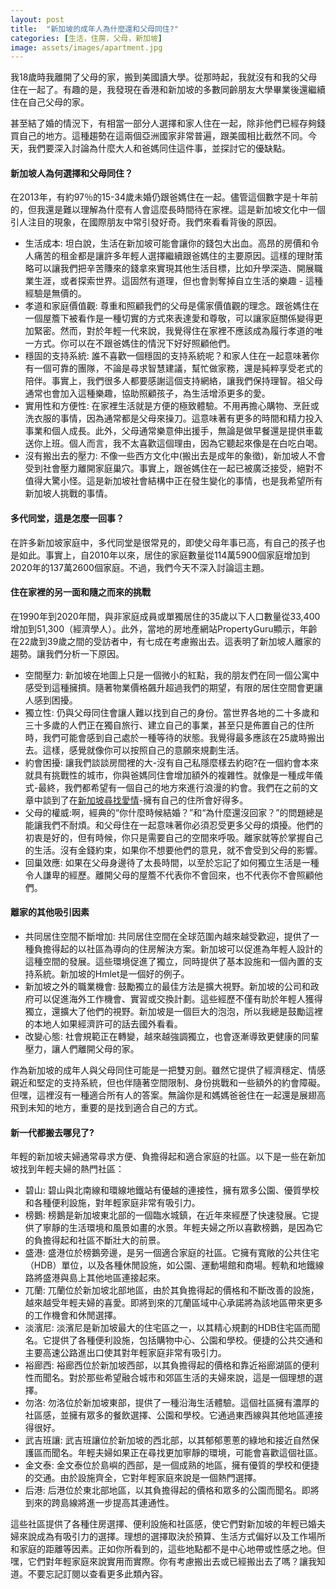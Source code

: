 ```yaml
---
layout: post
title:  "新加坡的成年人為什麼還和父母同住?"
categories: [生活，住房，父母，新加坡]
image: assets/images/apartment.jpg
---
```

我18歲時我離開了父母的家，搬到美國讀大學。從那時起，我就沒有和我的父母住在一起了。有趣的是，我發現在香港和新加坡的多數同齡朋友大學畢業後還繼續住在自己父母的家。

甚至結了婚的情況下，有相當一部分人選擇和家人住在一起，除非他們已經存夠錢買自己的地方。這種趨勢在這兩個亞洲國家非常普遍，跟美國相比截然不同。今天，我們要深入討論為什麼大人和爸媽同住這件事，並探討它的優缺點。

#### 新加坡人為何選擇和父母同住？
在2013年，有約97％的15-34歲未婚仍跟爸媽住在一起。儘管這個數字是十年前的，但我還是難以理解為什麼有人會這麼長時間待在家裡。這是新加坡文化中一個引人注目的現象，在國際朋友中常引發好奇。我們來看看背後的原因。

+ 生活成本: 坦白說，生活在新加坡可能會讓你的錢包大出血。高昂的房價和令人痛苦的租金都是讓許多年輕人選擇繼續跟爸媽住的主要原因。這樣的理財策略可以讓我們把辛苦賺來的錢拿來實現其他生活目標，比如升學深造、開展職業生涯，或者探索世界。這固然有道理，但也會剝奪掉自立生活的樂趣 - 這種經驗是無價的。
+ 孝道和家庭價值觀: 尊重和照顧我們的父母是儒家價值觀的理念。跟爸媽住在一個屋簷下被看作是一種切實的方式來表達愛和尊敬，可以讓家庭關係變得更加緊密。然而，對於年輕一代來說，我覺得住在家裡不應該成為履行孝道的唯一方式。你可以在不跟爸媽住的情況下好好照顧他們。
+ 穩固的支持系統: 誰不喜歡一個穩固的支持系統呢？和家人住在一起意味著你有一個可靠的團隊，不論是尋求智慧建議，幫忙做家務，還是純粹享受老式的陪伴。事實上，我們很多人都要感謝這個支持網絡，讓我們保持理智。祖父母通常也會加入這種樂趣，協助照顧孩子，為生活增添更多的愛。
+ 實用性和方便性: 在家裡生活就是方便的極致體驗。不用再擔心購物、烹飪或洗衣服的事情，因為通常都是父母來操刀。這意味著有更多的時間和精力投入事業和個人成長。此外，父母通常樂意伸出援手，無論是做早餐還是提供車載送你上班。個人而言，我不太喜歡這個理由，因為它聽起來像是在白吃白喝。
+ 沒有搬出去的壓力: 不像一些西方文化中(搬出去是成年的象徵)，新加坡人不會受到社會壓力離開家庭巢穴。事實上，跟爸媽住在一起已被廣泛接受，絕對不值得大驚小怪。這是新加坡社會結構中正在發生變化的事情，也是我希望所有新加坡人挑戰的事情。

#### 多代同堂，這是怎麼一回事？
在許多新加坡家庭中，多代同堂是很常見的，即使父母年事已高，有自己的孩子也是如此。事實上，自2010年以來，居住的家庭數量從114萬5900個家庭增加到2020年的137萬2600個家庭。不過，我們今天不深入討論這主題。

#### 住在家裡的另一面和隨之而來的挑戰
在1990年到2020年間，與非家庭成員或單獨居住的35歲以下人口數量從33,400增加到51,300（經濟學人）。此外，當地的房地產網站PropertyGuru顯示，年齡在22歲到39歲之間的受訪者中，有七成在考慮搬出去。這表明了新加坡人離家的趨勢。讓我們分析一下原因。

+ 空間壓力: 新加坡在地圖上只是一個微小的紅點，我的朋友們在同一個公寓中感受到這種擁擠。隨著物業價格飆升超過我們的期望，有限的居住空間會更讓人感到困擾。
+ 獨立性: 仍與父母同住會讓人難以找到自己的身份。當世界各地的二十多歲和三十多歲的人們正在獨自旅行、建立自己的事業，甚至只是佈置自己的住所時，我們可能會感到自己處於一種等待的狀態。我覺得最多應該在25歲時搬出去。這樣，感覺就像你可以按照自己的意願來規劃生活。
+ 約會困擾: 讓我們談談房間裡的大-沒有自己私隱麼樣去約砲?在一個約會本來就具有挑戰性的城市，你與爸媽同住會增加額外的複雜性。就像是一種成年儀式-最終，我們都希望有一個自己的地方來進行浪漫的約會。我們在之前的文章中談到了在[新加坡尋找愛情](https://fromhktosg.github.io/zh/Dating-singapore/)-擁有自己的住所會好得多。
+ 父母的權威:啊，經典的“你什麼時候結婚？”和“為什麼還沒回家？”的問題總是能讓我們不耐煩。和父母住在一起意味著你必須忍受更多父母的煩擾。他們的初衷是好的，但有時候，你只是需要自己的空間來呼吸。離家就等於掌握自己的生活。沒有金錢約束，如果你不想要他們的意見，就不會受到父母的影響。
+ 回巢效應: 如果在父母身邊待了太長時間，以至於忘記了如何獨立生活是一種令人謙卑的經歷。離開父母的屋簷不代表你不會回來，也不代表你不會照顧他們。

#### 離家的其他吸引因素
+ 共同居住空間不斷增加: 共同居住空間在全球范圍內越來越受歡迎，提供了一種負擔得起的以社區為導向的住房解決方案。新加坡可以促進為年輕人設計的這種空間的發展。這些環境促進了獨立，同時提供了基本設施和一個內置的支持系統。新加坡的Hmlet是一個好的例子。
+ 新加坡之外的職業機會: 鼓勵獨立的最佳方法是擴大視野。新加坡的公司和政府可以促進海外工作機會、實習或交換計劃。這些經歷不僅有助於年輕人獲得獨立，還擴大了他們的視野。新加坡是一個巨大的泡泡，所以我總是鼓勵這裡的本地人如果經濟許可的話去國外看看。
+ 改變心態: 社會規範正在轉變，越來越強調獨立，也會逐漸導致更健康的同輩壓力，讓人們離開父母的家。

作為新加坡的成年人與父母同住可能是一把雙刃劍。雖然它提供了經濟穩定、情感親近和堅定的支持系統，但也伴隨著空間限制、身份挑戰和一些額外的約會障礙。但嘿，這裡沒有一種適合所有人的答案。無論你是和媽媽爸爸住在一起還是展翅高飛到未知的地方，重要的是找到適合自己的方式。

#### 新一代都搬去哪兒了?
年輕的新加坡夫婦通常尋求方便、負擔得起和適合家庭的社區。以下是一些在新加坡找到年輕夫婦的熱門社區：
+ 碧山: 碧山與北南線和環線地鐵站有優越的連接性，擁有眾多公園、優質學校和各種便利設施，對年輕家庭非常有吸引力。
+ 榜鵝: 榜鵝是新加坡東北部的一個臨水城鎮，在近年來經歷了快速發展。它提供了寧靜的生活環境和風景如畫的水景。年輕夫婦之所以喜歡榜鵝，是因為它的負擔得起和社區不斷壯大的前景。
+ 盛港: 盛港位於榜鵝旁邊，是另一個適合家庭的社區。它擁有寬敞的公共住宅（HDB）單位，以及各種休閒設施，如公園、運動場館和商場。輕軌和地鐵線路將盛港與島上其他地區連接起來。
+ 兀蘭: 兀蘭位於新加坡北部地區，由於其負擔得起的價格和不斷改善的設施，越來越受年輕夫婦的喜愛。即將到來的兀蘭區域中心承諾將為該地區帶來更多的工作機會和休閒選擇。
+ 淡濱尼: 淡濱尼是新加坡最大的住宅區之一，以其精心規劃的HDB住宅區而聞名。它提供了各種便利設施，包括購物中心、公園和學校。便捷的公共交通和主要高速公路進出口使其對年輕家庭非常有吸引力。
+ 裕廊西: 裕廊西位於新加坡西部，以其負擔得起的價格和靠近裕廊湖區的便利性而聞名。對於那些希望融合城市和郊區生活的夫婦來說，這是一個理想的選擇。
+ 勿洛: 勿洛位於新加坡東部，提供了一種沿海生活體驗。這個社區擁有濃厚的社區感，並擁有眾多的餐飲選擇、公園和學校。它通過東西線與其他地區連接得很好。
+ 武吉班讓: 武吉班讓位於新加坡的西北部，以其郁郁蔥蔥的綠地和接近自然保護區而聞名。年輕夫婦如果正在尋找更加寧靜的環境，可能會喜歡這個社區。
+ 金文泰: 金文泰位於島嶼的西部，是一個成熟的地區，擁有優質的學校和便捷的交通。由於設施齊全，它對年輕家庭來說是一個熱門選擇。
+ 后港: 后港位於東北部地區，以其負擔得起的價格和眾多的公園而聞名。即將到來的跨島線將進一步提高其連通性。 

這些社區提供了各種住房選擇、便利設施和社區感，使它們對新加坡的年輕已婚夫婦來說成為有吸引力的選擇。理想的選擇取決於預算、生活方式偏好以及工作場所和家庭的距離等因素。正如你所看到的，這些地點都不是中心地帶或性感之地。但嘿，它們對年輕家庭來說實用而實際。你有考慮搬出去或已經搬出去了嗎？讓我知道。不要忘記訂閱以查看更多此類內容。
